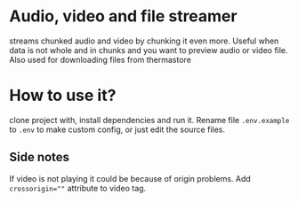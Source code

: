 # Audio, video and file streamer
streams chunked audio and video by chunking it even more. Useful when data is not whole and in chunks and you want to preview audio or video file. Also used for downloading files from thermastore
# How to use it?
clone project with, install dependencies and run it. Rename file `.env.example` to `.env` to make custom config, or just edit the source files.
## Side notes
If video is not playing it could be because of origin problems. Add `crossorigin=""` attribute to video tag.
